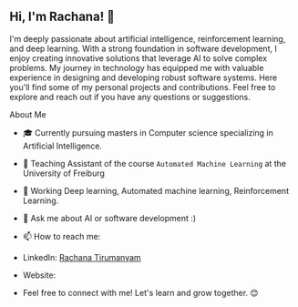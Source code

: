 ## Hi, I'm Rachana! 👋

<!--
**trachana20/trachana20** is a ✨ _special_ ✨ repository because its `README.md` (this file) appears on your GitHub profile.

Here are some ideas to get you started:

- 🔭 I’m currently working on ...
- 🌱 I’m currently learning ...
- 👯 I’m looking to collaborate on ...
- 🤔 I’m looking for help with ...
- 💬 Ask me about ...
- 📫 How to reach me: ...
- 😄 Pronouns: ...
- ⚡ Fun fact: ...
-->
I'm deeply passionate about artificial intelligence, reinforcement learning, and deep learning. With a strong foundation in software development, I enjoy creating innovative solutions that leverage AI to solve complex problems. My journey in technology has equipped me with valuable experience in designing and developing robust software systems.
Here you'll find some of my personal projects and contributions. Feel free to explore and reach out if you have any questions or suggestions.

About Me
- 🎓 Currently pursuing masters in Computer science specializing in Artificial Intelligence. 
- 💼 Teaching Assistant of the course `Automated Machine Learning` at the University of Freiburg
- 🌱 Working Deep learning, Automated machine learning, Reinforcement Learning.
- 💬 Ask me about AI or software development :)
- 📫 How to reach me:

- LinkedIn: [Rachana Tirumanyam](https://www.linkedin.com/in/trachana/)
- Website: 
- Feel free to connect with me! Let's learn and grow together. 😊
